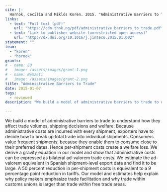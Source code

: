 ```yaml
---
cite: |-
  Hornok, Cecília and Miklós Koren. 2015. "Administrative Barriers to Trade" Journal of International Economics. 96(S1), pp. S110-S122.
links:
  - text: "Full text (pdf)"
    url: "https://cdn.thnk.ng/pdf/administrative_barriers_to_trade.pdf"
  - text: "Link to publisher website (unrestricted open access)"
    url: "http://dx.doi.org/10.1016/j.jinteco.2015.01.002"
statement: ""
team:
  - "koren"
  - "hornok"
grants:
# - name: EU
#   image: /assets/images/grant-1.png
# - name: Nemzeti
#   image: /assets/images/grant-2.png
title: "Administrative Barriers to Trade"
date: 2015-01-07
tags:
  - reviewed
description: "We build a model of administrative barriers to trade to understand how they affect trade volumes, shipping decisions and welfare. Because administrative costs are incurred with every shipment, exporters have to decide how to break up total trade into individual shipments. Consumers value frequent shipments, because they enable them to consume close to their preferred dates. Hence per-shipment costs create a welfare loss. We derive a gravity equation in our model and show that administrative costs can be expressed as bilateral ad-valorem trade costs. We estimate the ad-valorem equivalent in Spanish shipment-level export data and find it to be large. A 50 percent reduction in per-shipment costs is equivalent to a 9 percentage point reduction in tariffs. Our model and estimates help explain why policy makers emphasize trade facilitation and why trade within customs unions is larger than trade within free trade areas.\n"

---
```


We build a model of administrative barriers to trade to understand how they affect trade volumes, shipping decisions and welfare. Because administrative costs are incurred with every shipment, exporters have to decide how to break up total trade into individual shipments. Consumers value frequent shipments, because they enable them to consume close to their preferred dates. Hence per-shipment costs create a welfare loss. We derive a gravity equation in our model and show that administrative costs can be expressed as bilateral ad-valorem trade costs. We estimate the ad-valorem equivalent in Spanish shipment-level export data and find it to be large. A 50 percent reduction in per-shipment costs is equivalent to a 9 percentage point reduction in tariffs. Our model and estimates help explain why policy makers emphasize trade facilitation and why trade within customs unions is larger than trade within free trade areas.

